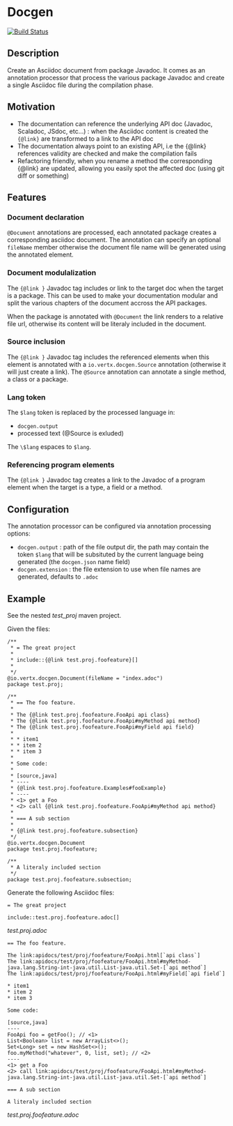 # Docgen

[![Build Status](https://vertx.ci.cloudbees.com/buildStatus/icon?job=vert.x3-docgen)](https://vertx.ci.cloudbees.com/view/vert.x-3/job/vert.x3-docgen/)

## Description

Create an Asciidoc document from package Javadoc. It comes as an annotation processor that process the various
package Javadoc and create a single Asciidoc file during the compilation phase.

## Motivation

- The documentation can reference the underlying API doc (Javadoc, Scaladoc, JSdoc, etc…) : when the Asciidoc
content is created the `{@link}` are transformed to a link to the API doc
- The documentation always point to an existing API, i.e the {@link} references validity are checked
and make the compilation fails
- Refactoring friendly, when you rename a method the corresponding {@link} are updated, allowing you
easily spot the affected doc (using git diff or something)

## Features

### Document declaration

`@Document` annotations are processed, each annotated package creates a corresponding asciidoc document. The
annotation can specify an optional `fileName` member otherwise the document file name will be generated using the
annotated element.

### Document modulalization

The `{@link }` Javadoc tag includes or link to the target doc when the target is a package. This can be used to make your
documentation modular and split the various chapters of the document accross the API packages.

When the package is annotated with `@Document` the link renders to a relative file url, otherwise its content
will be literaly included in the document.

### Source inclusion

The `{@link }` Javadoc tag includes the referenced elements when this element is annotated with a `io.vertx.docgen.Source`
annotation (otherwise it will just create a link). The `@Source` annotation can annotate a single method, a class
or a package.

### Lang token

The `$lang` token is replaced by the processed language in:
- `docgen.output`
- processed text (@Source is exluded)

The `\$lang` espaces to `$lang`.

### Referencing program elements

The `{@link }` Javadoc tag creates a link to the Javadoc of a program element when the target is
 a type, a field or a method.

## Configuration

The annotation processor can be configured via annotation processing options:

- `docgen.output` : path of the file output dir, the path may contain the token `$lang` that will be subsituted by
the current language being generated (the `docgen.json` name field)
- `docgen.extension` : the file extension to use when file names are generated, defaults to `.adoc`

## Example

See the nested _test_proj_ maven project.

Given the  files:

```
/**
 * = The great project
 *
 * include::{@link test.proj.foofeature}[]
 *
 */
@io.vertx.docgen.Document(fileName = "index.adoc")
package test.proj;
```

```
/**
 * == The foo feature.
 *
 * The {@link test.proj.foofeature.FooApi api class}
 * The {@link test.proj.foofeature.FooApi#myMethod api method}
 * The {@link test.proj.foofeature.FooApi#myField api field}
 *
 * * item1
 * * item 2
 * * item 3
 *
 * Some code:
 *
 * [source,java]
 * ----
 * {@link test.proj.foofeature.Examples#fooExample}
 * ----
 * <1> get a Foo
 * <2> call {@link test.proj.foofeature.FooApi#myMethod api method}
 *
 * === A sub section
 *
 * {@link test.proj.foofeature.subsection}
 */
@io.vertx.docgen.Document
package test.proj.foofeature;
```

```
/**
 * A literaly included section
 */
package test.proj.foofeature.subsection;
```

Generate the following Asciidoc files:

```
= The great project

include::test.proj.foofeature.adoc[]
```
_test.proj.adoc_

```
== The foo feature.

The link:apidocs/test/proj/foofeature/FooApi.html[`api class`]
The link:apidocs/test/proj/foofeature/FooApi.html#myMethod-java.lang.String-int-java.util.List-java.util.Set-[`api method`]
The link:apidocs/test/proj/foofeature/FooApi.html#myField[`api field`]

* item1
* item 2
* item 3

Some code:

[source,java]
----
FooApi foo = getFoo(); // <1>
List<Boolean> list = new ArrayList<>();
Set<Long> set = new HashSet<>();
foo.myMethod("whatever", 0, list, set); // <2>
----
<1> get a Foo
<2> call link:apidocs/test/proj/foofeature/FooApi.html#myMethod-java.lang.String-int-java.util.List-java.util.Set-[`api method`]

=== A sub section

A literaly included section
```
_test.proj.foofeature.adoc_
